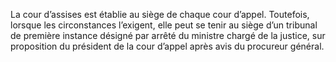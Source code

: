 La cour d’assises est établie au siège de chaque cour d’appel. Toutefois, lorsque les circonstances l’exigent, elle peut se tenir au siège d’un tribunal de première instance désigné par arrêté du ministre chargé de la justice, sur proposition du président de la cour d’appel après avis du procureur général.